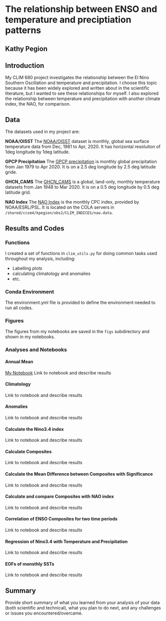 # The relationship between ENSO and temperature and preciptiation patterns 
 
## Kathy Pegion

## Introduction

My CLIM 680 project investigates the relationship between the El Nino Southern Oscillation and temperature and precipitation.  I choose this topic because it has been widely explored and written about in the scientific literature, but I wanted to see these relationships for myself.  I also explored the relationship between temperature and precipitation with another climate index, the NAO, for comparison.

## Data

The datasets used in my project are:

__NOAA/OISST__
The [NOAA/OISST](https://kpegion.github.io/COLA-DATASETS-CATALOG/sst.mnmean.nc) dataset is monthly, global sea surface temperature data from Dec, 1981 to Apr, 2020. It has horizontal resoluiton of 1deg longitude by 1deg latitude.
 
__GPCP Precipitation__
The [GPCP precipitation](https://kpegion.github.io/COLA-DATASETS-CATALOG/gpcp_precip.mon.mean.nc) is monthly global precipitation from Jan 1979 to Apr 2020. It is on a 2.5 deg longitude by 2.5 deg latitude gride.

__GHCN_CAMS__
The [GHCN_CAMS](https://kpegion.github.io/COLA-DATASETS-CATALOG/ghcn_cams) is a global, land-only, monthly temperature datasets from Jan 1948 to Mar 2020.  It is on a 0.5 deg longitude by 0.5 deg latitude grid.

__NAO Index__
The [NAO Index](https://www.psl.noaa.gov/data/correlation/nao.data) is the monthly CPC index, provided by NOAA/ESRL/PSL. It is located on the COLA servers in `/shared/ccsm4/kpegion/obs2/CLIM_INDICES/nao.data`. 

## Results and Codes

### Functions
I created a set of functions in `clim_utils.py` for doing common tasks used throughout my analysis, including:
* Labelling plots
* calculating climatology and anomalies
* etc.


### Conda Environment

The environment.yml file is provided to define the environment needed to run all codes.

### Figures

The figures from my notebooks are saved in the `figs` subdirectory and shown in my notebooks.

### Analyses and Notebooks
 
#### Annual Mean  
[My Notebook](https://github.com/kpegion/CESMET/blob/master/src/calcEOFMCA.ipynb)
Link to notebook and describe results

#### Climatology

Link to notebook and describe results

#### Anomalies

Link to notebook and describe results

#### Calculate the Nino3.4 index

Link to notebook and describe results

#### Calculate Composites

Link to notebook and describe results

####  Calculate the Mean Difference between Composites with Significance

Link to notebook and describe results

#### Calculate and compare Composites with NAO index  

Link to notebook and describe results

#### Correlation of ENSO Composites for two time periods

Link to notebook and describe results

#### Regression of Nino3.4 with Temperature and Precipitation

Link to notebook and describe results

#### EOFs of monsthly SSTs

Link to notebook and describe results

## Summary

Provide short summary of what you learned from your analysis of your data (both scientific and technical), what you plan to do next, and any challenges or issues you encountered/overcame. 
